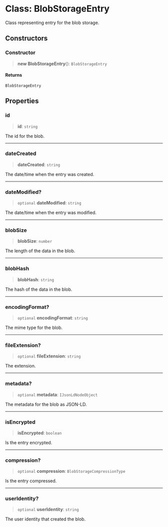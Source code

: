 # Class: BlobStorageEntry

Class representing entry for the blob storage.

## Constructors

### Constructor

> **new BlobStorageEntry**(): `BlobStorageEntry`

#### Returns

`BlobStorageEntry`

## Properties

### id

> **id**: `string`

The id for the blob.

***

### dateCreated

> **dateCreated**: `string`

The date/time when the entry was created.

***

### dateModified?

> `optional` **dateModified**: `string`

The date/time when the entry was modified.

***

### blobSize

> **blobSize**: `number`

The length of the data in the blob.

***

### blobHash

> **blobHash**: `string`

The hash of the data in the blob.

***

### encodingFormat?

> `optional` **encodingFormat**: `string`

The mime type for the blob.

***

### fileExtension?

> `optional` **fileExtension**: `string`

The extension.

***

### metadata?

> `optional` **metadata**: `IJsonLdNodeObject`

The metadata for the blob as JSON-LD.

***

### isEncrypted

> **isEncrypted**: `boolean`

Is the entry encrypted.

***

### compression?

> `optional` **compression**: `BlobStorageCompressionType`

Is the entry compressed.

***

### userIdentity?

> `optional` **userIdentity**: `string`

The user identity that created the blob.
